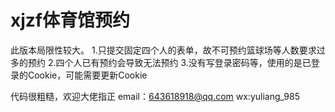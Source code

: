 # xjzf体育馆预约
此版本局限性较大。
1.只提交固定四个人的表单，故不可预约篮球场等人数要求过多的预约
2.四个人已有预约会导致无法预约
3.没有写登录密码等，使用的是已登录的Cookie，可能需要更新Cookie


代码很粗糙，欢迎大佬指正
email：643618918@qq.com
wx:yuliang_985
